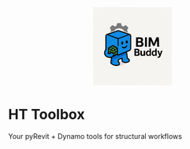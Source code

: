 <p align="center">
  <img src="https://raw.githubusercontent.com/HaniTartour/HT-Toolbox/main/resources/BIMBuddy Logo.png" width="160" alt="BIMBuddy Logo">
</p>

# HT Toolbox
Your pyRevit + Dynamo tools for structural workflows

